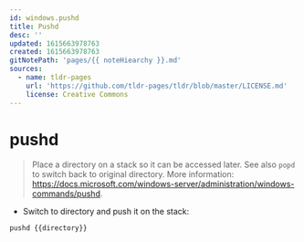 ```yaml
---
id: windows.pushd
title: Pushd
desc: ''
updated: 1615663978763
created: 1615663978763
gitNotePath: 'pages/{{ noteHiearchy }}.md'
sources:
  - name: tldr-pages
    url: 'https://github.com/tldr-pages/tldr/blob/master/LICENSE.md'
    license: Creative Commons
---
```

# pushd

> Place a directory on a stack so it can be accessed later.
> See also `popd` to switch back to original directory.
> More information: <https://docs.microsoft.com/windows-server/administration/windows-commands/pushd>.

- Switch to directory and push it on the stack:

`pushd {{directory}}`


